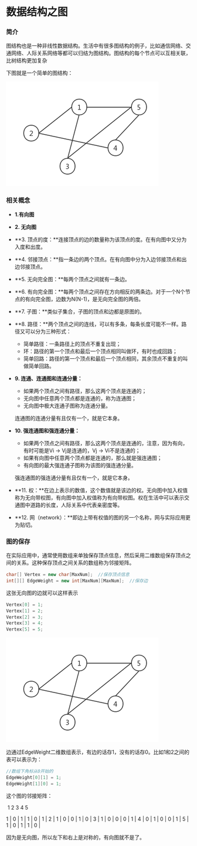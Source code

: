 # 数据结构之图

### 简介

图结构也是一种非线性数据结构。生活中有很多图结构的例子，比如通信网络、交通网络、人际关系网络等都可以归结为图结构。图结构的每个节点可以互相关联，比树结构更加复杂

下图就是一个简单的图结构：

![](../../assets/无向图.png)

### 相关概念

- **1.有向图**

- **2. 无向图**

- **3. 顶点的度：**连接顶点的边的数量称为该顶点的度。在有向图中又分为入度和出度。

- **4. 邻接顶点：**指一条边的两个顶点。在有向图中分为入边邻接顶点和出边邻接顶点。

- **5. 无向完全图：**每两个顶点之间就有一条边。

- **6. 有向完全图：**每两个顶点之间存在方向相反的两条边。对于一个N个节点的有向完全图，边数为N(N-1)，是无向完全图的两倍。

- **7. 子图：**类似子集合，子图的顶点和边都是原图的。

- **8. 路径：**两个顶点之间的连线，可以有多条，每条长度可能不一样。路径又可以分为三种形式：
  - 简单路径：一条路径上的顶点不重复出现；
  - 环：路径的第一个顶点和最后一个顶点相同叫做环，有时也成回路；
  - 简单回路：路径的第一个顶点和最后一个顶点相同，其余顶点不重复的叫做简单回路。

- **9. 连通、连通图和连通分量：**

  - 如果两个顶点之间有路径，那么这两个顶点是连通的；
  - 无向图中任意两个顶点都是连通的，称为连通图；
  - 无向图中极大连通子图称为连通分量。

  连通图的连通分量有且仅有一个，就是它本身。

- **10. 强连通图和强连通分量：**

  - 如果两个顶点之间有路径，那么这两个顶点是连通的，注意，因为有向，有时可能是Vi -> Vj是连通的，Vj -> Vi不是连通的；
  - 如果有向图中任意两个顶点都是连通的，那么就是强连通图；
  - 有向图的最大强连通子图称为该图的强连通分量。

  强连通图的强连通分量有且仅有一个，就是它本身。

- **11. 权：**在边上表示的数值，这个数值就是该边的权。无向图中加入权值称为无向带权图，有向图中加入权值称为有向带权图。权在生活中可以表示交通图中道路的长度，人际关系中代表亲密度等。

- **12. 网（network）：**即边上带有权值的图的另一个名称，网与实际应用更为贴切。


### 图的保存

在实际应用中，通常使用数组来单独保存顶点信息，然后采用二维数组保存顶点之间的关系。这种保存顶点之间关系的数组称为邻接矩阵。

```java
char[] Vertex = new char[MaxNum];  //保存顶点信息
int[][] EdgeWeight = new int[MaxNum][MaxNum];  //保存边
```

这张无向图的边就可以这样表示

```java
Vertex[0] = 1;
Vertex[1] = 2;
Vertex[2] = 3;
Vertex[3] = 4;
Vertex[5] = 5;
```





![](../../assets/无向图.png)

边通过EdgeWeight二维数组表示，有边的话存1，没有的话存0。比如1和2之间的表可以表示为：

```java
//数组下角标从0开始的
EdgeWeight[0][1] = 1;
EdgeWeight[1][0] = 1;
```

这个图的邻接矩阵：

​         1       2       3        4      5

1    | 0    | 1    | 1    | 0    | 1    |
2    | 1    | 0    | 0    | 1    | 0    |
3    | 1    | 0    | 0    | 0    | 1    |
4    | 0    | 1    | 0    | 0    | 1    |
5    | 1    | 0    | 1    | 1    | 0    |

因为是无向图，所以左下和右上是对称的，有向图就不是了。
